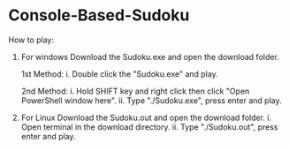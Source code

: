 # Console-Based-Sudoku
How to play:

1. For windows
    Download the Sudoku.exe and open the download folder.
  
      1st Method:
      i.  Double click the "Sudoku.exe" and play.
  
      2nd Method:
      i.  Hold SHIFT key and right click then click "Open PowerShell window here".
      ii. Type "./Sudoku.exe", press enter and play.
  
2. For Linux
    Download the Sudoku.out and open the download folder.
      i.  Open terminal in the download directory.
      ii. Type "./Sudoku.out", press enter and play.

